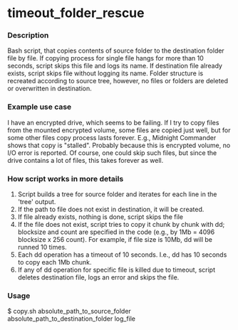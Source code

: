 # timeout_folder_rescue

<h3>Description</h3>

Bash script, that copies contents of source folder to the destination folder file by file. If copying process for single file hangs for more than 10 seconds, script skips this file and logs its name. If destination file already exists, script skips file without logging its name. Folder structure is recreated according to source tree, however, no files or folders are deleted or overwritten in destination.

<h3>Example use case</h3>

I have an encrypted drive, which seems to be failing. If I try to copy files from the mounted encrypted volume, some files are copied just well, but for some other files copy process lasts forever. E.g., Midnight Commander shows that copy is "stalled". Probably because this is encrypted volume, no I/O error is reported. Of course, one could skip such files, but since the drive contains a lot of files, this takes forever as well.

<h3>How script works in more details</h3>

1. Script builds a tree for source folder and iterates for each line in the 'tree' output.
2. If the path to file does not exist in destination, it will be created.
3. If file already exists, nothing is done, script skips the file
4. If the file does not exist, script tries to copy it chunk by chunk with dd; blocksize and count are specified in the code (e.g., by 1Mb = 4096 blocksize x 256 count). For example, if file size is 10Mb, dd will be runned 10 times.
5. Each dd operation has a timeout of 10 seconds. I.e., dd has 10 seconds to copy each 1Mb chunk.
6. If any of dd operation for specific file is killed due to timeout, script deletes destination file, logs an error and skips the file.

<h3>Usage</h3>

$ copy.sh absolute_path_to_source_folder absolute_path_to_destination_folder log_file
